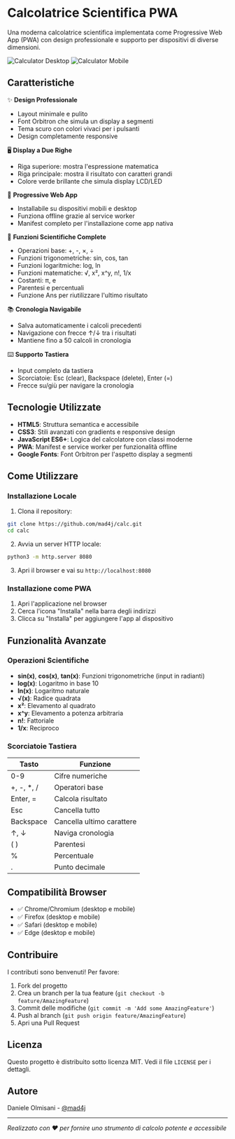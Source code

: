 # Calcolatrice Scientifica PWA

Una moderna calcolatrice scientifica implementata come Progressive Web App (PWA) con design professionale e supporto per dispositivi di diverse dimensioni.

![Calculator Desktop](https://github.com/user-attachments/assets/5e246b2e-3dc9-4eb2-b0f9-3739dace5d9d)
![Calculator Mobile](https://github.com/user-attachments/assets/dc5a8cb6-7769-48ca-86aa-2c5a5a0fe745)

## Caratteristiche

✨ **Design Professionale**
- Layout minimale e pulito
- Font Orbitron che simula un display a segmenti
- Tema scuro con colori vivaci per i pulsanti
- Design completamente responsive

🖥️ **Display a Due Righe**
- Riga superiore: mostra l'espressione matematica
- Riga principale: mostra il risultato con caratteri grandi
- Colore verde brillante che simula display LCD/LED

📱 **Progressive Web App**
- Installabile su dispositivi mobili e desktop
- Funziona offline grazie al service worker
- Manifest completo per l'installazione come app nativa

🧮 **Funzioni Scientifiche Complete**
- Operazioni base: +, -, ×, ÷
- Funzioni trigonometriche: sin, cos, tan
- Funzioni logaritmiche: log, ln
- Funzioni matematiche: √, x², x^y, n!, 1/x
- Costanti: π, e
- Parentesi e percentuali
- Funzione Ans per riutilizzare l'ultimo risultato

📚 **Cronologia Navigabile**
- Salva automaticamente i calcoli precedenti
- Navigazione con frecce ↑/↓ tra i risultati
- Mantiene fino a 50 calcoli in cronologia

⌨️ **Supporto Tastiera**
- Input completo da tastiera
- Scorciatoie: Esc (clear), Backspace (delete), Enter (=)
- Frecce su/giù per navigare la cronologia

## Tecnologie Utilizzate

- **HTML5**: Struttura semantica e accessibile
- **CSS3**: Stili avanzati con gradients e responsive design
- **JavaScript ES6+**: Logica del calcolatore con classi moderne
- **PWA**: Manifest e service worker per funzionalità offline
- **Google Fonts**: Font Orbitron per l'aspetto display a segmenti

## Come Utilizzare

### Installazione Locale

1. Clona il repository:
```bash
git clone https://github.com/mad4j/calc.git
cd calc
```

2. Avvia un server HTTP locale:
```bash
python3 -m http.server 8080
```

3. Apri il browser e vai su `http://localhost:8080`

### Installazione come PWA

1. Apri l'applicazione nel browser
2. Cerca l'icona "Installa" nella barra degli indirizzi
3. Clicca su "Installa" per aggiungere l'app al dispositivo

## Funzionalità Avanzate

### Operazioni Scientifiche

- **sin(x)**, **cos(x)**, **tan(x)**: Funzioni trigonometriche (input in radianti)
- **log(x)**: Logaritmo in base 10
- **ln(x)**: Logaritmo naturale
- **√(x)**: Radice quadrata
- **x²**: Elevamento al quadrato
- **x^y**: Elevamento a potenza arbitraria
- **n!**: Fattoriale
- **1/x**: Reciproco

### Scorciatoie Tastiera

| Tasto | Funzione |
|-------|----------|
| 0-9 | Cifre numeriche |
| +, -, *, / | Operatori base |
| Enter, = | Calcola risultato |
| Esc | Cancella tutto |
| Backspace | Cancella ultimo carattere |
| ↑, ↓ | Naviga cronologia |
| ( ) | Parentesi |
| % | Percentuale |
| . | Punto decimale |

## Compatibilità Browser

- ✅ Chrome/Chromium (desktop e mobile)
- ✅ Firefox (desktop e mobile)  
- ✅ Safari (desktop e mobile)
- ✅ Edge (desktop e mobile)

## Contribuire

I contributi sono benvenuti! Per favore:

1. Fork del progetto
2. Crea un branch per la tua feature (`git checkout -b feature/AmazingFeature`)
3. Commit delle modifiche (`git commit -m 'Add some AmazingFeature'`)
4. Push al branch (`git push origin feature/AmazingFeature`)
5. Apri una Pull Request

## Licenza

Questo progetto è distribuito sotto licenza MIT. Vedi il file `LICENSE` per i dettagli.

## Autore

Daniele Olmisani - [@mad4j](https://github.com/mad4j)

---

*Realizzato con ❤️ per fornire uno strumento di calcolo potente e accessibile*